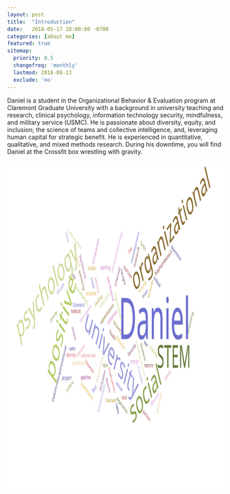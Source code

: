 ```yaml
---
layout: post
title:  "Introduction"
date:   2018-05-17 18:00:00 -0700
categories: [about me]
featured: true
sitemap:
  priority: 0.5
  changefreq: 'monthly'
  lastmod: 2018-08-13
  exclude: 'no'
---
```

Daniel is a student in the Organizational Behavior & Evaluation program at Claremont Graduate University with a background in university teaching and research, clinical psychology, information technology security, mindfulness, and military service (USMC). He is passionate about diversity, equity, and inclusion; the science of teams and collective intelligence, and, leveraging human capital for strategic benefit. He is experienced in quantitative, qualitative, and mixed methods research. During his downtime, you will find Daniel at the Crossfit box wrestling with gravity.

<p align="center">
       <img src="/assets/image/2018-05-17-introduction-5.svg" height="760" width="1280">
</p>
